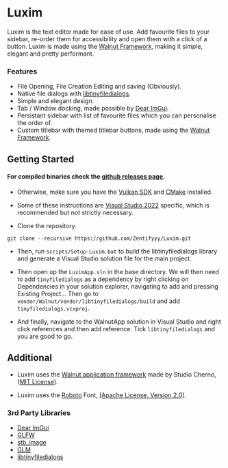 # Luxim
Luxim is the text editor made for ease of use. Add favourite files to your sidebar, re-order them for accessibility and open them with a click of a button. Luxim is made using the [Walnut Framework](https://github.com/StudioCherno/Walnut), making it simple, elegant and pretty performant.

### Features
- File Opening, File Creation Editing and saving (Obviously).
- Native file dialogs with [libtinyfiledialogs](https://github.com/IamtheMZI/libtinyfiledialogs).
- Simple and elegant design.
- Tab / Window docking, made possible by [Dear ImGui](https://github.com/ocornut/imgui).
- Persistant sidebar with list of favourite files which you can personalise the order of.
- Custom titlebar with themed titlebar buttons, made using the [Walnut Framework](https://github.com/StudioCherno/Walnut).


## Getting Started
#### For compiled binaries check the [github releases page](https://github.com/Zentifyyy/Luxim/releases).

- Otherwise, make sure you have the [Vulkan SDK](https://vulkan.lunarg.com/sdk/home) and [CMake](https://cmake.org/download) installed.

- Some of these instructions are [Visual Studio 2022](https://visualstudio.microsoft.com) specific, which is recommended but not strictly necessary.

- Clone the repository.
```
git clone --recursive https://github.com/Zentifyyy/Luxim.git
```
- Then, run ```scripts/Setup-Luxim.bat``` to build the libtinyfiledialogs library and generate a Visual Studio solution file for the main project.

- Then open up the ```LuximApp.sln``` in the base directory. We will then need to add ```tinyfiledialogs``` as a dependency by right clicking on Dependencies in your solution explorer, navigating to add and pressing Existing Project... Then go to ```vendor/Walnut/vendor/libtinyfiledialogs/build``` and add ```tinyfiledialogs.vcxproj```.

- And finally, navigate to the WalnutApp solution in Visual Studio and right click references and then add reference. Tick ```libtinyfiledialogs``` and you are good to go.

## Additional
- Luxim uses the [Walnut application framework](https://github.com/StudioCherno/Walnut) made by Studio Cherno, ([MIT License](https://github.com/Zentifyyy/Luxim/blob/master/LICENSE.txt)).

- Luxim uses the [Roboto](https://fonts.google.com/specimen/Roboto) Font, [(Apache License, Version 2.0)](https://www.apache.org/licenses/LICENSE-2.0).

### 3rd Party Libraries
- [Dear ImGui](https://github.com/ocornut/imgui)
- [GLFW](https://github.com/glfw/glfw)
- [stb_image](https://github.com/nothings/stb)
- [GLM](https://github.com/g-truc/glm)
- [libtinyfiledialogs](https://github.com/IamtheMZI/libtinyfiledialogs)